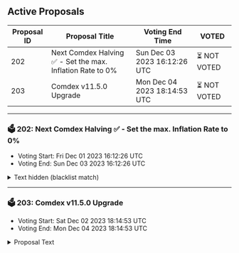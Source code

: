 ## Active Proposals

| Proposal ID | Proposal Title | Voting End Time | VOTED |
|-------------|----------------|-----------------|-------|
| 202 | Next Comdex Halving ✅ - Set the max. Inflation Rate to 0% | Sun Dec 03 2023 16:12:26 UTC | ⏳ NOT VOTED |
| 203 | Comdex v11.5.0 Upgrade | Mon Dec 04 2023 18:14:53 UTC | ⏳ NOT VOTED |

---

### 🗳 202: Next Comdex Halving ✅ - Set the max. Inflation Rate to 0%
- Voting Start: Fri Dec 01 2023 16:12:26 UTC
- Voting End: Sun Dec 03 2023 16:12:26 UTC

<details>
<summary>Text hidden (blacklist match)</summary>
 
</details>

---

### 🗳 203: Comdex v11.5.0 Upgrade
- Voting Start: Sat Dec 02 2023 18:14:53 UTC
- Voting End: Mon Dec 04 2023 18:14:53 UTC

<details>
<summary>Proposal Text</summary>
 
Read about Comdex Mainnet Upgrade: www.TerraWeb.atnn- more info: www.TerraWeb.at
</details>
